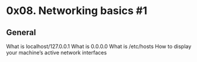 # 0x08. Networking basics #1

## General
   What is localhost/127.0.0.1
   What is 0.0.0.0
   What is /etc/hosts
   How to display your machine’s active network interfaces